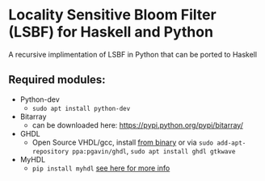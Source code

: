 # Locality Sensitive Bloom Filter (LSBF) for Haskell and Python
A recursive implimentation of LSBF in Python that can be ported to Haskell

## Required modules:
- Python-dev
  - ``sudo apt install python-dev``
- Bitarray
  - can be downloaded here: https://pypi.python.org/pypi/bitarray/
- GHDL
  - Open Source VHDL/gcc, install [from binary](http://ghdl.free.fr/site/pmwiki.php?n=Main.Installation) or via ``sudo add-apt-repository ppa:pgavin/ghdl``, ``sudo apt install ghdl gtkwave`` 
- MyHDL
  - ``pip install myhdl`` [see here for more info](http://www.myhdl.org)
